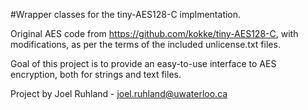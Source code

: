 #Wrapper classes for the tiny-AES128-C implmentation.

Original AES code from https://github.com/kokke/tiny-AES128-C, with modifications, as per the terms of the included unlicense.txt files.

Goal of this project is to provide an easy-to-use interface to AES encryption, both for strings and text files.


Project by Joel Ruhland - joel.ruhland@uwaterloo.ca

